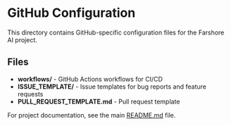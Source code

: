 # GitHub Configuration

This directory contains GitHub-specific configuration files for the Farshore AI project.

## Files

- **workflows/** - GitHub Actions workflows for CI/CD
- **ISSUE_TEMPLATE/** - Issue templates for bug reports and feature requests
- **PULL_REQUEST_TEMPLATE.md** - Pull request template

For project documentation, see the main [README.md](../README.md) file.
